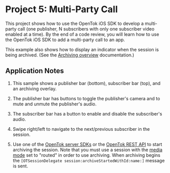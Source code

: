 Project 5: Multi-Party Call
==================================

This project shows how to use the OpenTok iOS SDK to develop a multi-party call
(one publisher, N subscribers with only one subscriber video enabled at a time).
By the end of a code review, you will learn how to use the OpenTok iOS SDK to
add a multi-party call to an app.

This example also shows how to display an indicator when the session is being
archived. (See the [Archiving overview][1] documentation.)

Application Notes
-----------------

1. This sample shows a publisher bar (bottom), subscriber bar (top), and  an
   archiving overlay.

2. The publisher bar has buttons to toggle the publisher's camera and to
   mute and unmute the publisher's audio.
   
3. The subscriber bar has a button to enable and disable the subscriber's
   audio.

4. Swipe right/left to navigate to the next/previous subscriber in the session.

5. Use one of the [OpenTok server SDKs][2] or the [OpenTok REST API][3] to start
   archiving the session. Note that you must use a session with the
   [media mode][4] set to "routed" in order to use archiving. When archiving
   begins the `[OTSessionDelegate session:archiveStartedWithId:name:]` message
   is sent.

[1]: https://tokbox.com/opentok/tutorials/archiving/
[2]: https://tokbox.com/opentok/libraries/server/
[3]: https://tokbox.com/opentok/api/
[4]: https://tokbox.com/opentok/tutorials/create-session/#media-mode